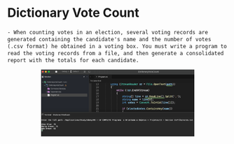 # Dictionary Vote Count

    - When counting votes in an election, several voting records are generated containing the candidate's name and the number of votes (.csv format) he obtained in a voting box. You must write a program to read the voting records from a file, and then generate a consolidated report with the totals for each candidate.

<p align="center">
  <img src="./screenshots/example1.png" width="350" title="Console">
</p>
